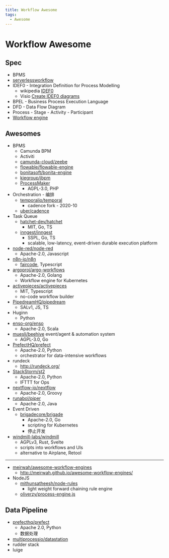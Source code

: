 ```yaml
---
title: Workflow Awesome
tags:
  - Awesome
---
```


# Workflow Awesome

## Spec

- BPMS
- [serverlessworkflow](https://github.com/serverlessworkflow/specification)
- IDEF0 - Integration Definition for Process Modelling
  - wikipedia [IDEF0](https://en.wikipedia.org/wiki/IDEF0)
  - Visio [Create IDEF0 diagrams](https://support.microsoft.com/en-us/office/create-idef0-diagrams-ea7a9289-96e0-4df8-bb26-a62ea86417fc)
- BPEL - Business Process Execution Language
- DFD - Data Flow Diagram
- Process - Stage - Activity - Participant
- [Workflow engine](https://en.wikipedia.org/wiki/Workflow_engine)

## Awesomes

- BPMS
  - Camunda BPM
  - Activiti
  - [camunda-cloud/zeebe](https://github.com/camunda-cloud/zeebe)
  - [flowable/flowable-engine](https://github.com/flowable/flowable-engine)
  - [bonitasoft/bonita-engine](https://github.com/bonitasoft/bonita-engine)
  - [kiegroup/jbpm](https://github.com/kiegroup/jbpm)
  - [ProcessMaker](https://github.com/ProcessMaker/processmaker)
    - AGPL-3.0, PHP
- Orchestration - 编排
  - [temporalio/temporal](https://github.com/temporalio/temporal)
    - cadence fork - 2020-10
  - [uber/cadence](https://github.com/uber/cadence)
- Task Queue
  - [hatchet-dev/hatchet](./hatchet.md)
    - MIT, Go, TS
  - [inngest/inngest](https://github.com/inngest/inngest)
    - SSPL, Go, TS
    -  scalable, low-latency, event-driven durable execution platform
- [node-red/node-red](https://github.com/node-red/node-red)
  - Apache-2.0, Javascript
- [n8n-io/n8n](https://github.com/n8n-io/n8n)
  - [faircode](http://faircode.io/), Typescript
- [argoproj/argo-workflows](https://github.com/argoproj/argo-workflows)
  - Apache-2.0, Golang
  - Workflow engine for Kubernetes
- [activepieces/activepieces](https://github.com/activepieces/activepieces)
  - MIT, Typescript
  - no-code workflow builder
- [PipedreamHQ/pipedream](github.com/PipedreamHQ/pipedream)
  - SALv1, JS, TS
- Huginn
  - Python
- [enso-org/enso](https://github.com/enso-org/enso)
  - Apache-2.0, Scala
- [muesli/beehive](https://github.com/muesli/beehive)
  event/agent & automation system
  - AGPL-3.0, Go
- [PrefectHQ/prefect](https://github.com/PrefectHQ/prefect)
  - Apache-2.0, Python
  - orchestrator for data-intensive workflows
- rundeck
  - http://rundeck.org/
- [StackStorm/st2](https://github.com/StackStorm/st2)
  - Apache-2.0, Python
  - IFTTT for Ops
- [nextflow-io/nextflow](https://github.com/nextflow-io/nextflow)
  - Apache-2.0, Groovy
- [runabol/piper](https://github.com/runabol/piper)
  - Apache-2.0, Java
- Event Driven
  - [brigadecore/brigade](https://github.com/brigadecore/brigade)
    - Apache-2.0, Go
    - scripting for Kubernetes
    - 停止开发
- [windmill-labs/windmill](./windmill.md)
  - AGPLv3, Rust, Svelte
  - scripts into workflows and UIs
  - alternative to Airplane, Retool

---

- [meirwah/awesome-workflow-engines](https://github.com/meirwah/awesome-workflow-engines)
  - http://meirwah.github.io/awesome-workflow-engines/
- NodeJS
  - [mithunsatheesh/node-rules](https://github.com/mithunsatheesh/node-rules)
    - light weight forward chaining rule engine
  - [oliverzy/process-engine.js](https://github.com/oliverzy/process-engine.js)

## Data Pipeline

- [prefecthq/prefect](https://github.com/prefecthq/prefect)
  - Apache 2.0, Python
  - 数据处理
- [multiprocessio/datastation](https://github.com/multiprocessio/datastation)
- rudder stack
- luige
